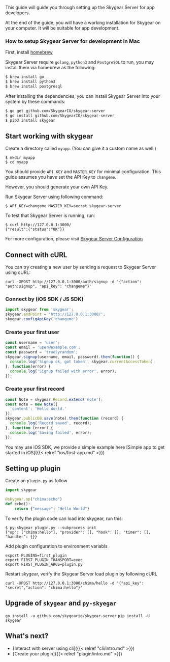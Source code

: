 This guide will guide you through setting up the Skygear Server for app developers.

At the end of the guide, you will have a working installation for Skygear
on your computer. It will be suitable for app development.

### How to setup Skygear Server for development in Mac

First, install [homebrew](http://brew.sh)

Skygear Server require `golang`, `python3` and `PostgreSQL` to run, you may install
them via homebrew as the following:

``` bash
$ brew install go
$ brew install python3
$ brew install postgresql
```

After installing the dependencies, you can install Skygear Server into your system
by these commands:

``` bash
$ go get github.com/SkygearIO/skygear-server
$ go install github.com/SkygearIO/skygear-server
$ pip3 install skygear
```

## Start working with skygear

Create a directory called `myapp`. (You can give it a custom name as well.)

```
$ mkdir myapp
$ cd myapp
```

You should provide `API_KEY` and `MASTER_KEY` for minimal configuration. This
guide assumes you have set the API Key to `changeme`. 

However, you should
generate your own API Key.

Run Skygear Server using following command:

```
$ API_KEY=changeme MASTER_KEY=secret skygear-server
```

To test that Skygear Server is running, run:

```
$ curl http://127.0.0.1:3000/
{"result":{"status":"OK"}}
```

For more configuration, please visit
[Skygear Server Configuration](/server/guide)

## Connect with cURL

You can try creating a new user by sending a request to Skygear Server using cURL:

```
curl -XPOST http://127.0.0.1:3000/auth/signup -d '{"action": "auth:signup", "api_key": "changeme"}'
```

### Connect by (iOS SDK / JS SDK)

``` javascript
import skygear from 'skygear';
skygear.endPoint = 'http://127.0.0.1:3000/';
skygear.configApiKey('changeme')
```

### Create your first user

``` javascript
const username = 'user';
const email = 'user@example.com';
const password = 'truelyrandom';
skygear.signup(username, email, password).then(function() {
  console.log('Signup ok, got token', skygear.currentAccessToken);
}, function(error) {
  console.log('Signup failed with error', error);
});
```

### Create your first record

``` javascript
const Note = skygear.Record.extend('note');
const note = new Note({
  'content': 'Hello World.'
});
skygear.publicDB.save(note).then(function (record) {
  console.log('Record saved', record);
}, function (error) {
  console.log('Saving failed', error);
});
```

You may use iOS SDK, we provide a simple example here [Simple app to get started in iOS]({{< relref "ios/first-app.md" >}})

## Setting up plugin

Create an `plugin.py` as follow

```python
import skygear

@skygear.op("chima:echo")
def echo():
    return {"message": "Hello World"}
```

To verify the plugin code can load into skygear, run this:

```shell
$ py-skygear plugin.py --subprocess init
{"op": ["chima:hello"], "provider": [], "hook": [], "timer": [], "handler": {}}
```

Add plugin configuration to environment variabls 

```
export PLUGINS=first_plugin
export FIRST_PLUGIN_TRANSPORT=exec
export FIRST_PLUGIN_ARGS=plugin.py
```

Restart skygear, verify the Skygear Server load plugin by following cURL

```
curl -XPOST http://127.0.0.1:3000/chima/hello -d '{"api_key": "secret","action": "chima:hello"}'
```

## Upgrade of `skygear` and `py-skyegar`

`go install -u github.com/skygeario/skygear-server`
`pip install -U skygear`

## What's next?

- [Interact with server using cli]({{< relref "cli/intro.md" >}})
- [Create your plugin]({{< relref "plugin/intro.md" >}})
